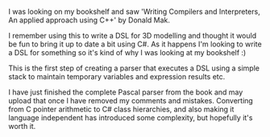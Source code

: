 I was looking on my bookshelf and saw 'Writing Compilers and Interpreters, An applied approach using C++' by Donald Mak.

I remember using this to write a DSL for 3D modelling and thought it would be fun to bring it up to date a bit using C#. As it happens I'm looking to write a DSL for something so it's kind of why I was looking at my bookshelf :)

This is the first step of creating a parser that executes a DSL using a simple stack to maintain temporary variables and expression results etc.

I have just finished the complete Pascal parser from the book and may upload that once I have removed my comments and mistakes. Converting from C pointer arithmetic to C# class hierarchies, and also making it language independent has introduced some complexity, but hopefully it's worth it.
